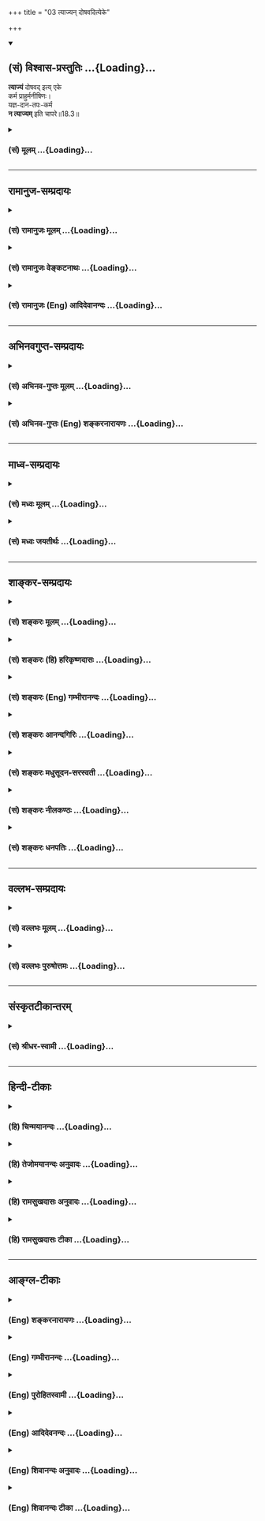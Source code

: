 +++
title = "03 त्याज्यन् दोषवदित्येके"

+++
<div class="js_include" newlevelforh1="2" title="(सं) विश्वास-प्रस्तुतिः" unfilled url="/mahAbhAratam/shlokashaH/06-bhIShma-parva/03-bhagavad-gItA-parva/saMskRtam/vishvAsa-prastutiH/18_moxa-saMnyAsa-yogaH/03_tyAjyan_doShavadi.md">
<details open><summary><h2>(सं) विश्वास-प्रस्तुतिः ...{Loading}...</h2></summary>

**त्याज्यं** दोषवद् इत्य् एके  
कर्म प्राहुर्मनीषिणः।  
यज्ञ-दान-तपः-कर्म  
**न त्याज्यम्** इति चापरे॥18.3॥
</details>
</div>
<div class="js_include collapsed" newlevelforh1="3" title="(सं) मूलम्" unfilled url="/mahAbhAratam/shlokashaH/06-bhIShma-parva/03-bhagavad-gItA-parva/saMskRtam/mUlam/18_moxa-saMnyAsa-yogaH/03_tyAjyan_doShavadi.md">
<details><summary><h3>(सं) मूलम् ...{Loading}...</h3></summary>

त्याज्यं दोषवदित्येके कर्म प्राहुर्मनीषिणः।  
यज्ञदानतपःकर्म न त्याज्यमिति चापरे।।18.3।।
</details>
</div>


_________________
## रामानुज-सम्प्रदायः
<div class="js_include collapsed" newlevelforh1="3" title="(सं) रामानुजः मूलम्" unfilled url="/mahAbhAratam/shlokashaH/06-bhIShma-parva/03-bhagavad-gItA-parva/saMskRtam/rAmAnujaH/mUlam/18_moxa-saMnyAsa-yogaH/03_tyAjyan_doShavadi.md">
<details><summary><h3>(सं) रामानुजः मूलम् ...{Loading}...</h3></summary>

।।18.3।। एके मनीषिणः कापिला वैदिकाः च तन्मतानुसारिणो रागादि**दोषवद्**
बन्धकत्वात् सर्वं यज्ञादिकं कर्म मुमुक्षुणा **त्याज्यम्** इति आहुः।
**अपरे** पण्डिता यज्ञादिकं **कर्म न त्याज्यम्** इति प्राहुः।

</details>
</div>
<div class="js_include collapsed" newlevelforh1="3" title="(सं) रामानुजः वेङ्कटनाथः" unfilled url="/mahAbhAratam/shlokashaH/06-bhIShma-parva/03-bhagavad-gItA-parva/saMskRtam/rAmAnujaH/venkaTanAthaH/18_moxa-saMnyAsa-yogaH/03_tyAjyan_doShavadi.md">
<details><summary><h3>(सं) रामानुजः वेङ्कटनाथः ...{Loading}...</h3></summary>

  
  
।।18.3।। एवंकाम्यानाम् \[18।2\] इति श्लोकेन फलविरोधतदभावद्वारा विरोधो
दर्शितः। अथत्याज्यं दोषवत् इति श्लोकेन स्वरूपतो दोषयोगतदभावाभ्यां
प्रत्यवायत्वादिमुखेन विवादः प्रदर्श्यते -- वैधहिंसाऽपि
कापिलैर्निषिद्धत्वेन दोषतयाऽङ्गीक्रियते।
यथोक्तमीश्वरकृष्णेनदृष्टवदानुश्रविकः स ह्यविशुद्धः क्षयातिशययुक्तः इति।
उक्तं च पञ्चशिखाचार्यैः -- स्वल्पः सङ्करः सुपरिहरः सप्रत्यवमर्शः इति।
अतो वैधहिंसा पुरुषस्य दोषमावक्ष्यति; कतोश्चोपकरिष्यतीति तन्मतम्। अतःएके
इति शब्देन सामान्यतो निर्दिष्टावादिनःदोषवत् इति
हेत्वन्वयादिसामर्थ्याद्दोषाख्यदृष्टान्तोक्तिबलाद्वा विशेषतो व्यज्यन्त
इत्याहकापिला वैदिकाश्च तन्मतानुसारिण इति। एतेन
सर्वकर्मस्वरूपसन्न्यासवादिनां मतमपि वेदबाह्यत्वेन
दर्शितम्। रागादिदोषवदिति -- रागादयो दोषा बन्धका इति
सर्वसैद्धान्तिकसम्मतत्वात्तदुदाहरणम् यद्वा कर्मैव रागादिदोषवत् अत एव
बन्धकमित्यभिप्रायः। अस्यां योजनायामादिशब्दो हिंसादिकमपि संगृह्णाति। सर्वं
यज्ञादिकं कर्मेति -- कर्मशब्दोऽत्र सामान्यविषयोऽपियज्ञदानतपःकर्म न
त्याज्यम् इति पक्षान्तरे विशेषणाच्छास्त्रचोदितविषयः तत्र च
विशेषकाभावात्काम्यविषयत्वे पौनरुक्त्याच्च सर्वविषय इति भावः।
सर्वैस्त्याज्यत्वे तद्विधायकस्य
शास्त्रस्याप्रामाण्यप्रसङ्गात्मुमुक्षुणेति विशेषितम्। अपरशब्दोऽत्र
स्वमतानुसारिविषयः। यज्ञदानतपःकर्म न त्याज्यं कार्यमेव तत् \[18।5\] इति हि
स्वमतं वक्ष्यत इत्यभिप्रायेणाऽऽहपण्डिता इति त्याज्योपादेयविभागतत्त्वविद
इत्यर्थः।  
  

</details>
</div>
<div class="js_include collapsed" newlevelforh1="3" title="(सं) रामानुजः (Eng) आदिदेवानन्दः" unfilled url="/mahAbhAratam/shlokashaH/06-bhIShma-parva/03-bhagavad-gItA-parva/saMskRtam/rAmAnujaH/english/AdidevAnandaH/18_moxa-saMnyAsa-yogaH/03_tyAjyan_doShavadi.md">
<details><summary><h3>(सं) रामानुजः (Eng) आदिदेवानन्दः ...{Loading}...</h3></summary>

18.3 Some sages, viz., the adherents of Kapila and those Vaidikas who
agree with his creed, contend that all acts such as sacrifices etc.,
should be renounced by aspirants for release, as they bind even as
desires and other similar defects tend to bind. Other learned men say
that acts like sacrifices etc., should not be renounced.

</details>
</div>


_________________
## अभिनवगुप्त-सम्प्रदायः
<div class="js_include collapsed" newlevelforh1="3" title="(सं) अभिनव-गुप्तः मूलम्" unfilled url="/mahAbhAratam/shlokashaH/06-bhIShma-parva/03-bhagavad-gItA-parva/saMskRtam/abhinava-guptaH/mUlam/18_moxa-saMnyAsa-yogaH/03_tyAjyan_doShavadi.md">
<details><summary><h3>(सं) अभिनव-गुप्तः मूलम् ...{Loading}...</h3></summary>

।।18.3।। No commentary.

</details>
</div>
<div class="js_include collapsed" newlevelforh1="3" title="(सं) अभिनव-गुप्तः (Eng) शङ्करनारायणः" unfilled url="/mahAbhAratam/shlokashaH/06-bhIShma-parva/03-bhagavad-gItA-parva/saMskRtam/abhinava-guptaH/english/shankaranArAyaNaH/18_moxa-saMnyAsa-yogaH/03_tyAjyan_doShavadi.md">
<details><summary><h3>(सं) अभिनव-गुप्तः (Eng) शङ्करनारायणः ...{Loading}...</h3></summary>

18.3 Tyajyam etc. The harmful : that which is connected with sin,
becuase it consists of act of injury etc. Such an action must be
relinished and not all aciton that has auspicious result. In this way
certain persons-as if they are attached (as domesticated animals do ) to
the house of the Sankhyas - think of a distinction is relinishing. But
there are other learned persons who put on the coat of the Mimamsakas
and who, basing exclusively the scriptures, classify what action to be
performed and what action not to be performed . They opine : The act of
killing that constitutes the technical aspect of execution of a
sacrifice is \[in fact\] not an act of injury at all in view of the
principles, like 'The action intended for sacrifice is indeed known from
the scripture only' - (SB, IV, i, 2) and 'Therefore the act of injury
known from the Vedas' etc. - (SV, I, i, 2.23) For, the general rule
'Don't injure' is annulled in this case. But, at the same time the
Syena-sacrifice etc., is an act of killing. Becuase, 'The injunctive
suffix does not prescribe what falls within the purveiw of fruit of an
action of the injunction.' \[SV, I, i, 2.222). Therefore other \[Vedic\]
sacrifices one should not relinish eventhough they are connected with an
act of injury.

</details>
</div>


_________________
## माध्व-सम्प्रदायः
<div class="js_include collapsed" newlevelforh1="3" title="(सं) मध्वः मूलम्" unfilled url="/mahAbhAratam/shlokashaH/06-bhIShma-parva/03-bhagavad-gItA-parva/saMskRtam/madhvaH/mUlam/18_moxa-saMnyAsa-yogaH/03_tyAjyan_doShavadi.md">
<details><summary><h3>(सं) मध्वः मूलम् ...{Loading}...</h3></summary>

।।18.3।। मनीषिण इत्युक्तत्वात्पूर्वपक्षोऽपि ग्राह्य एव। फलत्यागेन त्यागो
विवक्षितः। यज्ञादेस्तत्पक्षे। यस्तु कर्मफलत्यागी \[18।11\] इति च
वक्ष्यति। अत एक एवायं पक्षः।

</details>
</div>
<div class="js_include collapsed" newlevelforh1="3" title="(सं) मध्वः जयतीर्थः" unfilled url="/mahAbhAratam/shlokashaH/06-bhIShma-parva/03-bhagavad-gItA-parva/saMskRtam/madhvaH/jayatIrthaH/18_moxa-saMnyAsa-yogaH/03_tyAjyan_doShavadi.md">
<details><summary><h3>(सं) मध्वः जयतीर्थः ...{Loading}...</h3></summary>

।।18.3।। त्याज्यं दोषवत् इत्यनेन हेयः कापिलानां पक्ष उपन्यस्त इति केचित्;
तदसदिति भावेनाऽऽह -- **मनीषिण** इति। पूर्वपक्षः पूर्वोपन्यस्तः पक्षः।
ननुयज्ञदानतपःकर्म न त्याज्यं कार्यमेव तत् \[18।5\] इति
भगवन्मतविरुद्धोऽसौ कथं ग्राह्यः इत्यत आह -- **फलत्यागेने**ति।
फलत्यागाभिप्रायेण यज्ञादेस्त्यागो विवक्षितः; तत्पक्षे न स्वरूपतः।
कुतःमनीषिणः इति विशेषणादेव। अतो न भगवन्मतविरुद्धोऽसौ। कर्मत्यागशब्दः कथं
फलत्यागेनार्थेनार्थवानित्यत आह -- **यस्त्वि**ति। नन्वेवं सति
पूर्वोत्तरार्धोपन्यस्तयोः पक्षयोरविरोध आपद्यत इति चेत् सत्यं; इत्याह --
**अत** इति। अतो मनीषिपक्षत्वादेकोऽविरुद्धः। अयं पूर्वोत्तरार्धोपन्यस्तः
किन्त्वापापप्रतीतिमपेक्ष्य सन्देहबीजत्वेन विप्रतिपत्तिरियमुद्भावितेति
भावः।

</details>
</div>


_________________
## शाङ्कर-सम्प्रदायः
<div class="js_include collapsed" newlevelforh1="3" title="(सं) शङ्करः मूलम्" unfilled url="/mahAbhAratam/shlokashaH/06-bhIShma-parva/03-bhagavad-gItA-parva/saMskRtam/shankaraH/mUlam/18_moxa-saMnyAsa-yogaH/03_tyAjyan_doShavadi.md">
<details><summary><h3>(सं) शङ्करः मूलम् ...{Loading}...</h3></summary>

।।18.3।। --,**त्याज्यं** त्यक्तव्यं **दोषवत्** दोषः अस्य अस्तीति दोषवत्।
किं तत् **कर्म** बन्धहेतुत्वात् सर्वमेव। अथवा; दोषः यथा रागादिः
त्यज्यते; तथा त्याज्यम् **इति एके कर्म** प्राहुः **मनीषिणः** पण्डिताः
साङ्ख्यादिदृष्टिम् आश्रिताः; अधिकृतानां कर्मिणामपि इति। तत्रैव
**यज्ञदानतपःकर्म ऩ त्याज्यम् इति च अपरे**।। कर्मिणः एव अधिकृताः; तान्
अपेक्ष्य एते विकल्पाः; न तु ज्ञाननिष्ठान् व्युत्थायिनः संन्यासिनः
अपेक्ष्य। ज्ञानयोगेन साङ्ख्यानां निष्ठा मया पुरा प्रोक्ता इति
कर्माधिकारात् अपोद्धृताः ये; न तान् प्रति चिन्ता।।  
  
ननु कर्मयोगेन योगिनाम् (गीता 3।3) इति अधिकृताः पूर्वं विभक्तनिष्ठाः अपि
इह सर्वशास्त्रार्थोपसंहारप्रकरणे यथा विचार्यन्ते; तथा साङ्ख्या अपि
ज्ञाननिष्ठाः विचार्यन्ताम् इति। न; तेषां मोहदुःखनिमित्तत्यागानुपपत्तेः।
न कायक्लेशनिमित्तं दुःखं साङ्ख्याः आत्मनि पश्यन्ति; इच्छादीनां
क्षेत्रधर्मत्वेनैव दर्शितत्वात्। अतः ते न कायक्लेशदुःखभयात् कर्म
परित्यजन्ति। नापि ते कर्माणि आत्मनि पश्यन्ति; येन नियतं कर्म मोहात्
परित्यजेयुः। गुणानां कर्म नैव किञ्चित्करोमि इति हि ते संन्यस्यन्ति।
सर्वकर्माणि मनसा संन्यस्य (गीता 5।13) इत्यादिभिः तत्त्वविदः
संन्यासप्रकारः उक्तः। तस्मात् ये अन्ये अधिकृताः कर्मणि अनात्मविदः; येषां
च मोहनिमित्तः त्यागः संभवति कायक्लेशभयाच्च; ते एव तामसाः त्यागिनः
राजसाश्च इति निन्द्यन्ते कर्मिणाम् अनात्मज्ञानां कर्मफलत्यागस्तुत्यर्थम्
सर्वारम्भपरित्यागी (गीता 14।25) मौनी संतुष्टो येन केनचित् (गीता 12।19)।
अनिकेतः स्थिरमतिः (गीता 12।19) इति गुणातीतलक्षणे च परमार्थसंन्यासिनः
विशेषितत्वात्। वक्ष्यति च निष्ठा ज्ञानस्य या परा (गीता 18।50) इति।
तस्मात् ज्ञाननिष्ठाः संन्यासिनः न इह विवक्षिताः। कर्मफलत्यागः एव
सात्त्विकत्वेन गुणेन तामसत्वाद्यपेक्षया संन्यासः उच्यते; न मुख्यः
सर्वकर्मसंन्यासः।।  
  
सर्वकर्मसंन्यासासंभवे च न हि देहभृता इति हेतुवचनात् मुख्य एव इति चेत्; न
हेतुवचनस्य स्तुत्यर्थत्वात्। यथा त्यागाच्छान्तिरनन्तरम् (गीता 12।12) इति
कर्मफलत्यागस्तुतिरेव यथोक्तानेकपक्षानुष्ठानाशक्तिमन्तम् अर्जुनम् अज्ञं
प्रति विधानात् तथा इदमपि न हि देहभृता शक्यम् (गीता 18।11) इति
कर्मफलत्यागस्तुत्यर्थम् न सर्वकर्माणि मनसा संन्यस्य नैव कुर्वन्न
कारयन्नास्ते इत्यस्य पक्षस्य अपवादः केनचित् दर्शयितुं शक्यः। तस्मात्
कर्मणि अधिकृतान् प्रत्येव एषः संन्यासत्यागविकल्पः। ये तु परमार्थदर्शिनः
साङ्ख्याः; तेषां ज्ञाननिष्ठायामेव सर्वकर्मसंन्यासलक्षणायाम् अधिकारः; न
अन्यत्र; इति न ते विकल्पार्हाः। तच्च उपपादितम् अस्माभिः वेदाविनाशिनम्
(गीता 2।21) इत्यस्मिन्प्रदेशे; तृतीयादौ च।। तत्र एतेषु विकल्पभेदेषु --,

</details>
</div>
<div class="js_include collapsed" newlevelforh1="3" title="(सं) शङ्करः (हि) हरिकृष्णदासः" unfilled url="/mahAbhAratam/shlokashaH/06-bhIShma-parva/03-bhagavad-gItA-parva/saMskRtam/shankaraH/hindI/harikRShNadAsaH/18_moxa-saMnyAsa-yogaH/03_tyAjyan_doShavadi.md">
<details><summary><h3>(सं) शङ्करः (हि) हरिकृष्णदासः ...{Loading}...</h3></summary>

।।18.3।। कितने ही साङ्ख्यादि मतावलम्बी पण्डितजन कहते हैं कि जिसमें दोष हो
वह दोषवत् है। वह क्या है कि बन्धनके हेतु होनेके कारण सभी कर्म दोषयुक्त
हैं; इसलिये कर्म करनेवाले कर्माधिकारी मनुष्योंके लिये भी वे त्याज्य हैं;
अथवा जैसे रागद्वेष आदि दोष त्यागे जाते हैं; वैसे ही समस्त कर्म भी
त्याज्य हैं। इसी विषयमें दूसरे विद्वान कहते हैं कि यज्ञ; दान और तपरूप
कर्म त्याग करनेयोग्य नहीं हैं। ये सब विकल्प; कर्म करनेवाले
कर्माधिकारियोंको लक्ष्य करके ही किये गये हैं। समस्त भोगोंसे विरक्त
ज्ञाननिष्ट; संन्यासियोंको लक्ष्य करके नहीं। ( अभिप्राय यह कि )
साङ्ख्ययोगियोंकी निष्ठा ज्ञानयोगके द्वारा मैं पहले कह चुका हूँ इस प्रकार
जो,( संन्यासी ) कर्माधिकारसे अलग कर दिये गये हैं उनके विषयमें यहाँ कोई
विचार नहीं करना है। पू₀ -- कर्मयोगियोंकी निष्ठा कर्मयोगसे कही गयी है इस
कथनसे जिनकी निष्ठाका विभाग पहले किया जा चुका है; उन कर्माधिकारियोंके
सम्बन्धमें जिस प्रकार यहाँ गीताशास्त्रके उपसंहारप्रकरणमें फिर विचार किया
जाता है; वैसे ही; साङ्ख्यनिष्ठावाले संन्यासियोंके विषयमें भी तो किया जाना
उचित ही है। उ₀ -- नहीं; क्योंकि उनका त्याग मोह या दुःखके निमित्तसे
होनेवाला नहीं हो सकता। ( भगवान्ने क्षेत्राध्यायमें ) इच्छा और द्वेष
आदिको शरीरके ही धर्म बतलाया है इसलिये साङ्ख्यनिष्ठ संन्यासी शारीरिक
पीड़ाके निमित्तसे होनेवाले दुःखोंको आत्मामें नहीं देखते। अतः वे शारीरिक
क्लेशजन्य दुःखके भयसे कर्म नहीं छोड़ते। तथा वे आत्मामें कर्मोंका
अस्तित्त्व भी नहीं देखते; जिससे कि उनके द्वारा मोहसे नियत कर्मोंका
परित्याग किया जा सकता हो। सारे कर्म गुणोंके हैं; मैं कुछ भी नहीं करता
ऐसा समझकर ही वे कर्मसंन्यास करते हैं; क्योंकि सब कर्मोंको मनसे त्यागकर
इत्यादि वाक्योंद्वारा तत्त्वज्ञानियोंके संन्यासका प्रकार ( ऐसा ही )
बतलाया गया है। अतः जो अन्य आत्मज्ञानरहित कर्माधिकारी मनुष्य हैं जिनके
द्वारा मोहपूर्वक या शारीरिक क्लेशके भयसे कर्मोंका त्याग किया जाना सम्भव
है; वे ही तामस और राजस त्यागी हैं। ऐसा कहकर; आत्मज्ञानरहित
कर्माधिकारियोंके कर्मफलत्यागकी स्तुति करनेके लिये; उन राजसतामस
त्यागियोंकी निन्दा की जाती है। क्योंकि सर्वारम्भपरित्यागी मौनी संतुष्टो
येन केनचित् अनिकेतः स्थिरमतिः इत्यादि विशेषणोंसे ( बारहवें अध्यायमें )
और गुणातीतके लक्षणोंमें भी यथार्थ संन्यासीको पृथक् करके कहा गया है;
तथा,ज्ञानकी जो परानिष्ठा है इस प्रकरणमें भी यही बात कहेंगे; इसलिये यहाँ
यह विवेचन ज्ञाननिष्ठ संन्यासियोंके विषयमें नहीं है। कर्मफलत्याग (
रूपसंन्यास ) ही सात्त्विकतारूप गुणसे युक्त होनेके कारण यहाँ तामसराजस
त्यागकी अपेक्षा गौणरूपसे संन्यास कहा जाता है। यह ( सात्त्विक त्याग )
सर्वकर्मसंन्यासरूप मुख्य संन्यास नहीं,है। पू₀ -- न हि देहभृता इत्यादि
हेतुयुक्त कथनसे यह पाया जाता है कि स्वरूपसे सर्वकर्मोंका संन्यास असम्भव
है; अतः कर्मफलत्याग ही मुख्य संन्यास है। उ₀ -- यह कहना ठीक नहीं; क्योंकि
यह हेतुयुक्त कथन कर्मफलत्यागकी स्तुतिके लिये है। जिस प्रकार पूर्वोक्त
अनेक साधनोंका अनुष्ठान करनेमें असमर्थ और आत्मज्ञानरहित अर्जुनके लिये
विहित होनेके कारण,त्यागाच्छान्तिरनन्तरम् यह कहना कर्मफलत्यागकी
स्तुतिमात्र है। वैसे ही न हि देहभृता शक्यम् यह कहना भी कर्मफलत्यागकी
स्तुतिके लिये ही है। क्योंकि सब कर्मोंको मनसे छो़ड़कर न करता हुआ और न
कराता हुआ रहता है इस पक्षका अपवाद; किसीके द्वारा भी दिखलाया जाना सम्भव
नहीं है। सुतरां यह संन्यास और त्यागसम्बन्धी विकल्प; कर्माधिकारियोंके
विषयमें ही है। जो यथार्थ ज्ञानी साङ्ख्ययोगी हैं; उनका केवल
सर्वकर्मसंन्यासरूप ज्ञाननिष्ठामें ही अधिकार है; अन्यत्र नहीं; अतः वे
विकल्पके पात्र नहीं हैं। यही सिद्धान्त हमने वेदाविनाशिनम् इस श्लोककी
व्याख्यामें और तीसरे अध्यायके आरम्भमें सिद्ध किया है।

</details>
</div>
<div class="js_include collapsed" newlevelforh1="3" title="(सं) शङ्करः (Eng) गम्भीरानन्दः" unfilled url="/mahAbhAratam/shlokashaH/06-bhIShma-parva/03-bhagavad-gItA-parva/saMskRtam/shankaraH/english/gambhIrAnandaH/18_moxa-saMnyAsa-yogaH/03_tyAjyan_doShavadi.md">
<details><summary><h3>(सं) शङ्करः (Eng) गम्भीरानन्दः ...{Loading}...</h3></summary>

18.3 Eke, some; manisinah, learned ones, subscribing to the views of the
Sankhyas and others; prahuh, say; that dosavat, beset with evil (as it
is);-What is it;- karma, action, all actions, becuase they are the cause
of bondage; tyajyam, should be given up even by those who are eligible
for actions (rites and duties). Or, it (action) is to be given up
dosavat, just as defects such as attachment etc. are renounced. Ca and,
in that very context; apare, others; (say) that yajana-dana-tapah-karma,
the practice of sacrifice, charity and auterity; na tyajyam, should not
be given up. These alternatives are with regard to only those who are
alified for action, but not with regard to the monks who are steadfast
in Knowledge and have gone beyond the stages of life. This discussion is
not concerned with those who are held to be outside the scope of
eligibility for action in the assertion (by the Lord), 'The
steadfastness in the Yoga of Knowledge by men of realization was spoken
of by Me in the days of yore' (see 3.3). Objection: Well, just as those
who are alified for rites and duties and who have their distinct
steadfastness are being considered here in the chapter summarizing the
entire scripture, though they have been dealt with earlier in
'৷৷.through the Yoga of Action for the yogis' (3.3), similarly, let even
the men of realization who are steadfast in Knowledge be considered
here. Reply: No, because it is not logical that their renunciation
should result from delusion and sorrow (cf. 7 and 8). The men of
realization do not perceive in the Self the sorrows arising from
physical torment; for it has been shown that desire etc. are attributes
only of the field (body) (see 13.6). Therefore, they do not renounce
action but of fear for physical trouble and pain. Nor do they perceive
actions in the Self, on account of which they should give up obligatory
duties out of delusion. In fact, they renounce with the conviction that
'action belongs to the organs' (see 3.28); 'I certainly do not do
anything' (see 5.8); for, the mode of renunciation of an enlightened
person was shown in, '৷৷.having given up all actions mentally' (5.13).
Therefore, those others who are alified for rites and duties, who are
unelightened about the Self, and for whom renunciation is possible out
of delusion and from fear of physical trouble, are alone condemned as
persons who, being possessed of tamas and rajas, resort to renunciation.
And this is done with a veiw to eulogizing the renunciation of the
results of rites and duties by the unenlightened men of action. Besides,
the men of renunciation in the real sense have been particularly pointed
out in, 'who has renounced ever undertaking,' 'who is silent, content
with anything, homeless, steadyminded' (12.16, 19), and also (while
determining) the characteristics of one who has transcended the gunas
(Chapter 14). The Lord will further say, '৷৷.which is the supreme
consummation of Knowledge' (50). Therefore the monks steadfast in
Knowledge are not intended to be spoken of here. It is only the
abandoning of the results of action which, by virtue of its being imbued
with the ality of sattva, is spoken of as sannyasa in contrast to the
renunciation of actions which is possessed of tamas etc.; it is not
sannyasa in the primary-sense-the renunciation of all actions.
Objection: According to the reason shown in the text, 'Since it is not
possible for one who holds on to a body to give up actions entirely'
(11), may it not be argued that the actions entirely' (11), may it not
be argued that the word sannyasa is certainly used in the primary sense
because it is impossible to abandon all works; Reply: No, for the next
adducing the reason is meant for eulogy. Just as, 'From renunciation
immediately (follows) Peace' (12.12), is a mere eulogy of renunciation
of the fruits of action, it having been enjoined on Arjuna who was
unenlightened and incapable of undertaking the various alternatives
(paths) as stated earlier, so also is this sentence, 'Since it is not
possible for one who holds on to a body to give up actions entirely'
(11), meant for eulogizing the renunciation of the resorts of all
actions. No one can point an exception to the proposition that 'having
given up all actions mentally, (the embodied man of self-control)
continues happily৷৷.without doing or causing (others) to do anything at
all' (see 5.13). Therefore these alternative veiws regarding sannyasa
and tyaga are concerned only with those who are alified for rites and
duties. But the enlightened ones who have realized the supreme Truth are
competent only for steadfastness in Knowledge, which is characterized by
renunciation of all actions; not for anything else. Hence, they do not
come within the purview of the alternative veiws. Thus has this been
pointed out by us in connection with the text, '৷৷.he who knows this One
as indestructible৷৷.' (2.21) as also in the beginning of the third
chapter.

</details>
</div>
<div class="js_include collapsed" newlevelforh1="3" title="(सं) शङ्करः आनन्दगिरिः" unfilled url="/mahAbhAratam/shlokashaH/06-bhIShma-parva/03-bhagavad-gItA-parva/saMskRtam/shankaraH/AnandagiriH/18_moxa-saMnyAsa-yogaH/03_tyAjyan_doShavadi.md">
<details><summary><h3>(सं) शङ्करः आनन्दगिरिः ...{Loading}...</h3></summary>

।।18.3।। काम्यानि वर्जयित्वा नित्यनैमित्तिकानि फलाभिलाषादृते
कर्तव्यानीत्युक्तं पक्षं प्रतिपक्षनिराशेन द्रढयितुं विप्रतिपत्तिमाह --
**त्याज्यमिति।** कर्मणः सर्वस्य दोषवत्त्वे हेतुमाह -- **बन्धेति।**
दोषवदित्येतद्दृष्टान्तत्वेन व्याचष्टे -- **अथवेति।**
कर्मण्यनधिकृतानामकर्मिणामेव कर्म त्याज्यं कर्मिणां तत्त्यागे
प्रत्यवायादित्याशङ्क्याह -- **अधिकृतानामिति।** नहि तेषामपि कर्म त्यजतां
प्रत्यवायो हिंसादियुक्तस्य कर्मणोऽनुष्ठाने परं प्रत्यवायादिति भावः।
साङ्ख्यादिपक्षसमाप्तावितिशब्दः। मीमांसकपक्षमाह -- **तत्रैवेति।**
कर्माधिकृतेष्वेवेति यावत्। कर्म नित्यं नैमित्तिकं च। काम्यानां
कर्मणामित्यारभ्य श्लोकाभ्यां कर्मिणोऽकर्मिणोऽधिकृताननधिकृतांश्चापेक्ष्य
दर्शितविकल्पानां प्रवृत्तिरित्याशङ्क्याह -- **कर्मिण इति।**
एवकारव्यवच्छेद्यमाह -- **नत्विति।** तदेव स्फुटयति -- **ज्ञानेति।**
कर्माधिकृतानां ज्ञाननिष्ठातो विभक्तनिष्ठावत्त्वेन पूर्वोक्तानामपि
शास्त्रार्थोपसंहारे पुनर्विचार्यत्ववज्ज्ञाननिष्ठानामपि
विचार्यत्वमत्राविरुद्धमिति शङ्कते -- **नन्विति।** साङ्ख्यानां
परमार्थज्ञाननिष्ठानां नात्र विचार्यतेत्युत्तरमाह -- **न तेषामिति।** ननु
तेषामपि स्वात्मनि क्लेशदुःखादि पश्यतां तदनुरोधेन
राजसकर्मत्यागसिद्धेर्विचार्यत्वं नेत्याह -- **न कायेति।** तत्र
क्षेत्राध्यायोक्तं हेतूकरोति -- **इच्छादीनामिति।** स्वात्मनि
साङ्ख्यादीनां क्लेशाद्यप्रतीतौ फलितमाह -- **अत इति।** ननु तेषां
क्लेशाद्यदर्शनेऽपि स्वात्मनि कर्माणि पश्यतां तत्त्यागो युक्तस्तेषां
कायक्लेशादिकरत्वान्नेत्याह -- **नापीति।** अज्ञानां
मोहमाहात्म्यान्नियतमपि कर्म त्यक्तुं न तत्त्वविदां स्वात्मनि
कर्मादर्शनेन तत्त्यागे हेत्वभावादिति मत्वाह -- **मोहादिति।** कथं तर्हि
तेषामात्मनि कर्माण्यपश्यतां प्राप्त्यभावे तत्त्यागः संन्यासस्तत्राह --
**गुणानामिति।** अविवेकप्राप्तानां कर्मणां त्यागस्तत्त्वविदामित्युक्तं
स्मारयन्नप्राप्तप्रतिषेधं प्रत्यादिशति -- **सर्वेति।**
तत्त्वविदामत्राविचार्यत्वे फलितमाह -- **तस्मादिति।** येऽनात्मविदस्त
एवेत्युत्तरत्र संबन्धः। कर्मण्यधिकृतानामनात्मविदां कर्मत्यागसंभावनां
दर्शयति -- **येषां चेति।** तन्निन्दा कुत्रोपयुक्तेत्याशङ्क्याह --
**कर्मिणामिति।** किञ्च परमार्थसंन्यासिनां प्रशस्यत्वोपलम्भान्न
निन्दाविषयत्वमित्याह -- **सर्वेति।** किंचात्रापि सिद्धिं प्राप्तो
यथेत्यादिना ज्ञाननिष्ठाया वक्ष्यमाणत्वात्तद्वतां नेह,विचार्यतेत्याह --
**वक्ष्यतीति।** कर्माधिकृतानामेवात्र विवक्षितत्वं न
ज्ञाननिष्ठानामित्युपसंहरति -- **तस्मादिति।** ननु संन्यासशब्देन
सर्वकर्मसंन्यासस्य ग्राह्यत्वात्तथाविधसंन्यासिनामिह विवक्षितत्वं
प्रतिभाति तत्राह -- **कर्मेति।** संन्यासशब्देन मुख्यस्यैव संन्यासस्य
ग्रहणं गौणमुख्ययोर्मुख्ये कार्यसंप्रत्ययादन्यथा तदसंभवे
हेतूक्तिवैयर्थ्यादप्राप्तप्रतिषेधादिति शङ्कते -- **सर्वेति।** नेदं
हेतुवचनं सर्वकर्मसंन्याससंभवसाधकं कर्मफलत्यागस्तुतिपरत्वादिति परिहरति --
**नेत्यादिना।** एतदेव दृष्टान्तेन स्पष्टयति -- **यथेति।** दृष्टान्तेऽपि
यथाश्रुतार्थत्वं किं न स्यादित्याशङ्क्याह -- **यथोक्तेति।** नहि
फलत्यागादेव ज्ञानं विना मुक्तिर्युक्ता
मुक्तेर्ज्ञानैकाधीनत्वसाधकश्रुतिस्मृतिविरोधादद्वेष्टेत्यादिना चानन्तरमेव
ज्ञानसाधनविधानानर्थक्यादतस्त्यागस्तुतिरेवात्र ग्राह्येत्यर्थः।
दृष्टान्तगतमर्थं दार्ष्टान्तिके योजयति -- **तथेति।**
प्रागुक्तपक्षापवादविवक्षया हेतूक्तेर्मुख्यार्थत्वमेव किं न
स्यादित्याशङ्क्य तदपवादे हेत्वभावान्मैवमित्याह -- **न** **सर्वेति।** न
चेयमेव हेतूक्तिस्तदपवादिकान्यथासिद्धेरुक्तत्वादिति भावः।
मुख्यसंन्यासापवादासंभवे संन्यासत्यागविकल्पस्य कथं सावकाशतेत्याशङ्क्याह
-- **तस्मादिति।** ज्ञाननिष्ठान्प्रत्युक्तविकल्पानुपपत्तौ कुत्र
तेषामधिकारस्तत्राह -- **ये त्विति।** संन्यासिनां विकल्पानर्हत्वेन
ज्ञाननिष्ठायामेवाधिकारस्य भूयःसु प्रदेशेषु साधितत्वान्न
साधनीयत्वापेक्षेत्याह -- **तथेति।**

</details>
</div>
<div class="js_include collapsed" newlevelforh1="3" title="(सं) शङ्करः मधुसूदन-सरस्वती" unfilled url="/mahAbhAratam/shlokashaH/06-bhIShma-parva/03-bhagavad-gItA-parva/saMskRtam/shankaraH/madhusUdana-sarasvatI/18_moxa-saMnyAsa-yogaH/03_tyAjyan_doShavadi.md">
<details><summary><h3>(सं) शङ्करः मधुसूदन-सरस्वती ...{Loading}...</h3></summary>

।।18.3।। अधुना द्वितीयप्रश्नप्रतिवचनाय संन्यासत्यागशब्दार्थस्य त्रैविध्यं
निरूपयितुं तत्र विप्रतिपत्तिमाह -- त्याज्यमिति। सर्वं कर्म
बन्धहेतुत्वात् दोषवद्दुष्टमतः कर्माधिकृतैरपि कर्म त्याज्यमेवेत्येके
मनीषिणः प्राहुः। यद्वा दोषवद्दोष इव यथा दोषो रागादिस्त्यज्यते तद्वत्कर्म
त्याज्यमनुत्पन्नबोधैरनुत्पन्नविविदिषैः कर्माधिकारिभिरपीत्यकेः पक्षः।
अत्र द्वितीयः पक्षः कर्माधिकारिभिरन्तःकरणशुद्धिद्वारा
विविदिषोत्पत्त्यर्थं यज्ञदानतपःकर्म न त्याज्यमिति चापरे मनीषिणः प्राहुः।

</details>
</div>
<div class="js_include collapsed" newlevelforh1="3" title="(सं) शङ्करः नीलकण्ठः" unfilled url="/mahAbhAratam/shlokashaH/06-bhIShma-parva/03-bhagavad-gItA-parva/saMskRtam/shankaraH/nIlakaNThaH/18_moxa-saMnyAsa-yogaH/03_tyAjyan_doShavadi.md">
<details><summary><h3>(सं) शङ्करः नीलकण्ठः ...{Loading}...</h3></summary>

।।18.3।। इदमेव पक्षद्वयमाह -- **त्याज्यमिति।** एके मुख्याः मनीषिणो
मनोनिग्रहसमर्थाः परमात्मनि उत्पन्नविविदिषाणां पुरुषाणां दोषवत् रागादयो
यथा त्याज्यास्तद्वत् कर्म त्याज्यमिति प्राहुः। अपरे तु विविदिषार्थिना
यज्ञादिकं न त्याज्यमिति वा प्राहुरित्यनुवर्तते। तथा च द्विविधाः श्रुतय
उपलभ्यन्तेन कर्मणा न प्रजया धनेन त्यागेनैके अमृतत्वमानशुःकुर्वन्नेवेह
कर्माणि जिजीविषेच्छतं समाः इत्याद्याः। अविद्वद्विषयमेवैतत्पक्षद्वयम्।
विदुषां तु कर्मसु प्रवृत्तिकारणस्याज्ञानस्य नष्टत्वात्स्वतःसिद्ध एव
त्याग इति न तान्प्रति कर्मविधिर्वा तत्त्यागविधिर्वा प्रवर्तते। यथोक्तंन
कर्माणि त्यजेद्योगी कर्मभिस्त्यज्यते ह्यसौ इति।

</details>
</div>
<div class="js_include collapsed" newlevelforh1="3" title="(सं) शङ्करः धनपतिः" unfilled url="/mahAbhAratam/shlokashaH/06-bhIShma-parva/03-bhagavad-gItA-parva/saMskRtam/shankaraH/dhanapatiH/18_moxa-saMnyAsa-yogaH/03_tyAjyan_doShavadi.md">
<details><summary><h3>(सं) शङ्करः धनपतिः ...{Loading}...</h3></summary>

।।18.3।। काम्यानि वर्जयित्वा नित्यनैमित्तिकानि फलाभिसंधि विना
कर्तव्यानीत्युक्तं पक्षं प्रतिक्षनिरासेन द्रढयितुं विप्रतिपत्तिमाह --
स्याज्यमिति। दोषाऽस्यास्तीति दोषवत् बन्धहेतुतत्वात्। सर्वमेव कर्म
त्याज्यं त्यक्तव्यं दोषो रागादिर्यथा त्यज्यते तद्वत्त्याज्यमिति वा। एके
मनीषिणो बुद्धमन्तः पण्डिताः साङ्ख्यदृष्टिमाश्रिता अधिकृतैः कर्मिभिरपि
सर्वं कर्मं त्याज्यमिति प्राहुः कथयन्ति। ननु अधिकृतानां कर्मिणां
कर्मत्यागं प्रत्यवायजनकं कथं प्राहुरितिचेत् हिंसादियुक्तकर्मत्यागे
तेषामपि प्रत्यवायाभावं तदनुष्ठानं परं प्रत्यवायं चाभिप्रेत्येति गृहाण।
परे मीमांसकदृष्टिमाश्रिता यज्ञदानतपःकर्म न त्याज्यम्अग्नीषोमीयं
पशुमालमेत इत्यादिविधिबोधितहिंसातिरिक्तहिंसानिषेषेन हिंस्यात्सर्वाभूतानि
इति वाक्यस्य सार्थक्याद्विधिबोधितं कर्म न प्रत्यवायावहं प्रत्युत
विहितत्यागएव प्रत्यवायावह इत्यतः सर्वं कर्म न त्यक्तव्यमिति प्राहुः।
अधिकृतान्कर्मिण एवापेक्ष्यैते विकल्पाः नतु ज्ञाननिष्ठान्
त्यक्तसर्वपरिग्रहान्। ज्ञानयोगेन साङ्ख्यानां निष्ठा मया प्रोक्तेति
कर्मधिकारविनिर्मुक्तान् संन्याससिनोपेक्ष्य। ननु कर्मयोगेन
योगनामित्यधिकृताः कर्म कुर्वन्तः पूर्वं विभक्तनिष्ठा अपि इह
शास्त्रोसंहारप्रकरणं यथा विचार्यन्ते तथा साङ्ख्या अपि ज्ञाननिष्ठा
विचार्यन्ताम्। एवंच संन्यासिनोपेक्ष्य नत्वेते विकल्पा
इत्युक्तमनुपपन्नमितिचेन्न गुणानां कर्म। नैव
किंचित्करोमीतिकर्माण्यत्मन्यपश्यन्त इत्यादिनि च क्षेत्रधर्मत्वेनैव
पश्यन्तो नियतं कर्म मोहात्परित्यजन्ति कायक्लेशदुःखभयाद्वा कर्म
परित्यजन्तीति वक्तुमशक्यत्वेन तेषां
मोहदुःखनिमित्तत्यागानुपपत्तेः। सर्वकर्माणि मनसा सन्यस्यास्ते सुखं वशी।
नवद्वारे पुरे देही नैव कुर्वन्न कारयन् इत्यादिभिस्तत्त्विदां
संन्यासप्रकारस्योक्तत्वाच्च। ननूदाहृतवचने मनसेत्युक्तत्वात् न
कायिकादीनां संन्यासः; सर्वकर्माणीति विशेषितत्वात्सर्वेषामिति चेन्न।
मानसानामेव सर्वेषामिति तदर्थात्। कायादिव्यापाराणां कारणानि
वर्जयित्वाऽन्यानि सर्वाणि कर्माणि मनसा संन्यस्येति भगवतोक्तो न जीवत
इतिचेन्न। नवद्वारे पुरे देही आस्त इति
विशेषाणानुपपत्तेस्तस्मादुदाहृतवचनादिभिस्तत्त्वविदः
संन्यासप्रकारस्योक्तत्वात्। तेषां मोहादिनिमित्तित्यागानुपपत्तेश्च
कर्मिणामनात्मज्ञानां कर्मफलत्यागस्तुत्यर्थं ये कर्मण्यधिकृता,अनात्मविदो
येषां च मोहात्कायक्लेशभयाच्च त्यागः संभवति तमसास्त्यागिनो राजसाश्चेति
निन्द्यन्ते। मानापमानयोस्तुल्यस्तुल्यो मित्रारिपक्षयोः।
सर्वारम्भपरित्यागी गुणातीतः स उच्यते।। तुल्यनिन्दास्तुतिर्मौनी संतुष्टो
येनकेनचित्। अनिकेतः स्थिरमतिर्भक्तिमान्मे प्रियो नरः इत्यादिना
चतुर्दशद्वादशादौ परमार्तसंन्यासिनो विशेषित्वात्। ज्ञानस्य या परा
निष्ठेति वक्ष्यमाणत्वाच्च। ज्ञाननिष्ठाः संन्यासिनो नेह विवक्षिताः
किंत्वतत्त्वविदः संन्यासिनस्तामसत्वाद्यपेक्षया सात्त्विकत्वेन गुणेन
स्तूयन्ते। नचनहि देहभृता शक्यं त्यक्तुं कर्माण्यशेषतः िति हेतुवजनेन
मुख्या एवायं संन्यास इति भ्रमितव्यम्।
त्यागाच्छान्तिरनन्तरमितिवद्धेतुवजनस्तुत्यर्थत्वादिति संक्षेपः।

</details>
</div>


_________________
## वल्लभ-सम्प्रदायः
<div class="js_include collapsed" newlevelforh1="3" title="(सं) वल्लभः मूलम्" unfilled url="/mahAbhAratam/shlokashaH/06-bhIShma-parva/03-bhagavad-gItA-parva/saMskRtam/vallabhaH/mUlam/18_moxa-saMnyAsa-yogaH/03_tyAjyan_doShavadi.md">
<details><summary><h3>(सं) वल्लभः मूलम् ...{Loading}...</h3></summary>

।।18.3।। एके त्वाहुस्त्याज्यं दोषवदिति। कर्ममात्रं
हिंसादिदोषवत्त्वात्त्याज्यमित्येके साङ्ख्याः मनीषिण इति युक्तिदर्शनात्
स्तौति। अपरे मीमांसका यज्ञदानतपःकर्म सफलमपि श्रुतत्वान्न
त्याज्यमित्याहुः। भ्रान्ता अप्येते एकांशतः समीचीनाः; यतः
कस्मिंश्चिदप्यंशे वेदं न परित्यजन्ति। यद्यपि पूर्वेऽपि न परित्यजन्ति
तथापि आपाततः प्रतीतिमादैयवमुपन्यस्तम् वस्तुतस्तुकाम्यानां
इत्युक्तेऽकाम्यानां विधानमित्यर्थादुक्तं भवतीति भावेन कवित्वं तेषूक्तम्।
अग्रे चविचक्षणाः इतिदोषवत् इत्युक्तेऽदोषवत्कार्यमिति मनीषिता
तत्रोक्तेति।

</details>
</div>
<div class="js_include collapsed" newlevelforh1="3" title="(सं) वल्लभः पुरुषोत्तमः" unfilled url="/mahAbhAratam/shlokashaH/06-bhIShma-parva/03-bhagavad-gItA-parva/saMskRtam/vallabhaH/puruShottamaH/18_moxa-saMnyAsa-yogaH/03_tyAjyan_doShavadi.md">
<details><summary><h3>(सं) वल्लभः पुरुषोत्तमः ...{Loading}...</h3></summary>

  
  
।।18.3।। किञ्च -- त्याज्यमिति। एके मनस ईषिणो मनीषिणो विवेकिनः दोषवत् कर्म
ज्ञानादिसाधनरहितं त्याज्यमिति प्राहुः प्रकर्षेण प्रामाण्यादिना आहुः।
अपरे कर्मवादिनो मीमांसकाः यज्ञदानतपःकर्म न त्याज्यमित्याहुः;
विहितत्वात्। तस्माद्यज्ञं परमं वदन्ति \[महाना.17।10\] तस्माद्दानं परमं
वदन्ति \[महाना.17।5\] इति च तस्मात्तपः परमं वदन्ति \[महाना.17।5\] इति च।
एतेन ते कर्मण एव ईश्वरत्वं वदन्त्यतस्तेऽपि न जानन्ति।  
  

</details>
</div>


_________________
## संस्कृतटीकान्तरम्
<div class="js_include collapsed" newlevelforh1="3" title="(सं) श्रीधर-स्वामी" unfilled url="/mahAbhAratam/shlokashaH/06-bhIShma-parva/03-bhagavad-gItA-parva/saMskRtam/shrIdhara-svAmI/18_moxa-saMnyAsa-yogaH/03_tyAjyan_doShavadi.md">
<details><summary><h3>(सं) श्रीधर-स्वामी ...{Loading}...</h3></summary>

।।18.3।। अविदुषः फलत्यागमात्रमेव त्यागशब्दार्थो न कर्मत्याग इत्येतदेव
मतान्तरनिरासेन दृढीकर्तुं मतभेदं दर्शयति **--** **त्याज्यमिति।**
दोषवद्धिंसादिदोषवत्त्वेन बन्धकमिति हेतोः सर्वमपि कर्म त्याज्यमित्येके
साङ्ख्याः प्राहुर्मनीषिण इत्यस्यायं भावःन हिंस्यात्सर्वभूतानि इति निषेधः
पुरुषस्यानर्थहेतुर्हिंसेत्याह। अग्नीषोमीयं पशुमालभेत इत्यादिप्राकरणिको
विधिस्तु हिंसायाः क्रतूपकारकत्वमाह। अतो भिन्नविषयत्वेन
सामान्यविशेषन्यायागोचरत्वाद्बाध्यबाधकता नास्ति। द्द्रव्यसाध्येषु च
सर्वेष्वपि कर्मसु हिंसादेः संभवात्सर्वमपि कर्म त्याज्यमेवेति। तदुक्तम्
-- दृष्टवदानुश्रविकः स ह्यविशुद्धिक्षयातिशययुक्तः इति। अस्यार्थः --
उपायो ज्योतिष्टोमादिः सोऽपि दृष्टोपायवद्गुरुपाठादनुश्रूयत इत्यनुश्रवो
वेदस्तद्बोघितः। तत्राविशुद्धिर्हिंसा तया क्षयो विनाशः।
अग्निहोत्रज्योतिष्टोमादिजन्यस्वर्गेषु तारतम्यं च वर्तते। परोत्कर्षस्तु
सर्वान्दुःखीकरोति। अपरे तु मीमांसका यज्ञादिकं कर्म न त्याज्यमिति
प्राहुः। अयं भावःक्रत्वर्थापि सतीयं हिंसा पुरुषेणैव कर्तव्या सा
चान्योद्देशेनापि कृता पुरुषस्य प्रत्यवायहेतुरेव। तथाहि विधिर्विधेयस्य
तदुद्देशेनानुष्ठानं विधत्ते तादर्थ्यलक्षणत्वाच्छेषत्वस्य। नत्वेवं निषेधो
निषेधस्य तादर्थ्यमपेक्षते; प्राप्तिमात्रापेक्षितत्वात्।
अन्यथाज्ञानप्रमादादिकृते दोषाभावप्रसङ्गात्। तदेवं समानविषयत्वेन
सामान्यशास्त्रस्य विशेषेण बाधान्नास्ति दोषवत्त्वमतो नित्यं यज्ञादिकर्म न
त्याज्यमिति अनेन विधिनिषेधयोः समानबलता वार्यते सामान्यविशेषन्यायं
संप्रादयितुम्।

</details>
</div>


_________________
## हिन्दी-टीकाः
<div class="js_include collapsed" newlevelforh1="3" title="(हि) चिन्मयानन्दः" unfilled url="/mahAbhAratam/shlokashaH/06-bhIShma-parva/03-bhagavad-gItA-parva/hindI/chinmayAnandaH/18_moxa-saMnyAsa-yogaH/03_tyAjyan_doShavadi.md">
<details><summary><h3>(हि) चिन्मयानन्दः ...{Loading}...</h3></summary>

।।18.3।। पूर्व श्लोक में निश्चयात्मक रूप से कहा गया था कि त्याग साधन है
और संन्यास साध्य है। साङ्ख्य सिद्धांत के समर्थकों का इस त्याग के विषय में
यह मत है कि समस्त कर्म दोषयुक्त होने के कारण त्याज्य हैं। उनके मतानुसार;
सभी कर्म वासनाएं उत्पन्न करते हैं; जो आत्मा को आच्छादित कर देती है। अत
कर्मों का सर्वथा त्याग करना चाहिए। परन्तु साङ्ख्य दर्शन के कुछ
व्याख्याकार कहते हैं कि केवल उन कर्मों का ही त्याग करना चाहिए; जो कामना
और स्वार्थ से प्रेरित होते हैं न कि सभी कर्म त्याज्य हैं। तत्त्वचिन्तक
मनीषी जनों का यह उपदेश है कि साधकों को काम्य और निषिद्ध कर्मों का त्याग
और कर्तव्य कर्मों का पालन करना चाहिए। सत्कर्मों के आचरण से ही मनुष्य का
चरित्र निर्माण होता है। इन व्याख्याकारों के अनुसार यज्ञ; दान और तपरूप
कर्म त्याज्य नहीं हैं। गीता के अध्येताओं को यह ज्ञात होना चाहिए कि भगवान्
श्रीकृष्ण अर्जुन को केवल दोषयुक्त कर्मों को ही त्यागने का उपदेश देते
हैं। उनका मनुष्य को आह्वान है कि उसको कर्म के द्वारा ही ईश्वर की भक्ति
करनी चाहिए। यह आध्यात्मिक साधना है। भगवान का निर्णय है कि अज्ञानी जनो को
कर्म करने चाहिये। उपर्युक्त विकल्पों के विषय में वे कहते हैं

</details>
</div>
<div class="js_include collapsed" newlevelforh1="3" title="(हि) तेजोमयानन्दः अनुवादः" unfilled url="/mahAbhAratam/shlokashaH/06-bhIShma-parva/03-bhagavad-gItA-parva/hindI/tejomayAnandaH/anuvAdaH/18_moxa-saMnyAsa-yogaH/03_tyAjyan_doShavadi.md">
<details><summary><h3>(हि) तेजोमयानन्दः अनुवादः ...{Loading}...</h3></summary>

।।18.3।। कुछ मनीषी जन कहते हैं कि समस्त कर्म दोषयुक्त होने के कारण
त्याज्य हैं; और अन्य जन कहते हैं कि यज्ञ, दान और तपरूप कर्म त्याज्य नहीं
हैं।।

</details>
</div>
<div class="js_include collapsed" newlevelforh1="3" title="(हि) रामसुखदासः अनुवादः" unfilled url="/mahAbhAratam/shlokashaH/06-bhIShma-parva/03-bhagavad-gItA-parva/hindI/rAmasukhadAsaH/anuvAdaH/18_moxa-saMnyAsa-yogaH/03_tyAjyan_doShavadi.md">
<details><summary><h3>(हि) रामसुखदासः अनुवादः ...{Loading}...</h3></summary>

।।18.3।। श्रीभगवान् बोले -- कई विद्वान् काम्य-कर्मोंके त्यागको संन्यास
कहते हैं और कई विद्वान् सम्पूर्ण कर्मोंके फलके त्यागको त्याग कहते हैं।
कई विद्वान् कहते हैं कि कर्मोंको दोषकी तरह छोड़ देना चाहिये और कई
विद्वान् कहते हैं कि यज्ञ, दान और तप-रूप कर्मोंका त्याग नहीं करना
चाहिये।

</details>
</div>
<div class="js_include collapsed" newlevelforh1="3" title="(हि) रामसुखदासः टीका" unfilled url="/mahAbhAratam/shlokashaH/06-bhIShma-parva/03-bhagavad-gItA-parva/hindI/rAmasukhadAsaH/TIkA/18_moxa-saMnyAsa-yogaH/03_tyAjyan_doShavadi.md">
<details><summary><h3>(हि) रामसुखदासः टीका ...{Loading}...</h3></summary>

।।18.3।।***व्याख्या --***  दार्शनिक विद्वानोंके चार मत हैं --,**1 --
काम्यानां कर्मणां न्यासं संन्यासं कवयो विदुः --** कई विद्वान् कहते हैं
कि काम्यकर्मोंके त्यागका नाम **संन्यास** है अर्थात् इष्टकी प्राप्ति और
अनिष्टकी निवृत्तिके लिये जो कर्म किये जाते हैं; उनका त्याग करनेका नाम
**संन्यास** है।  
  
**2 -- सर्वकर्मफलत्यागं प्राहुस्त्यागं विचक्षणाः --** कई विद्वान्
कहते हैं कि सम्पूर्ण कर्मोंके फलकी इच्छाका त्याग करनेका नाम **त्याग** है
अर्थात् फल न चाहकर कर्तव्यकर्मोंको करते रहनेका नाम **त्याग** है।  
  
**3 -- त्याज्यं दोष (टिप्पणी प₀ 870.1) वदित्येके कर्म
प्राहुर्मनीषिणः --** कई विद्वान् कहते हैं कि सम्पूर्ण कर्मोंको दोषकी तरह
छोड़ देना चाहिये।  
  
** 4 -- यज्ञदानतपःकर्म न त्याज्यमिति चापरे --** अन्य विद्वान् कहते
हैं कि दूसरे सब कर्मोंका भले ही त्याग कर दें; पर यज्ञ; दान और तपरूप
कर्मोंका त्याग नहीं करना चाहिये। उपर्युक्त चारों मतोंमें दो विभाग दिखायी
देते हैं -- पहला और तीसरा मत **संन्यास**(साङ्ख्ययोग) का है तथा दूसरा और
चौथा मत **त्याग**(कर्मयोग) का है। इन दो विभागोंमें भी थोड़ाथोड़ा अन्तर
है। पहले मतमें केवल काम्यकर्मोंका त्याग है और तीसरे मतमें कर्ममात्रका
त्याग है। ऐसे ही दूसरे मतमें कर्मोंके फलका त्याग है और चौथे मतमें यज्ञ;
दान और तपरूप कर्मोंके त्यागका निषेध है। दार्शनिकोंके उपर्युक्त चार
मतोंमें क्याक्या कमियाँ हैं और उनकी अपेक्षा भगवान्के मतमें क्याक्या
विलक्षणताएँ हैं; इसका विवेचन इस प्रकार है --,**1 -- काम्यानां कर्मणां
न्यासं संन्यासम् --** संन्यासके इस पहले मतमें केवल काम्यकर्मोंका त्याग
बताया गया है परन्तु इसके अलावा भी नित्य; नैमित्तिक आदि आवश्यक
कर्तव्यकर्म बाकी रह जाते हैं **(टिप्पणी प₀ 870.2)**। अतः यह मत पूर्ण
नहीं है क्योंकि इसमें न तो कर्तृत्वका त्याग बताया है और न स्वरूपमें
स्थिति ही बतायी है। परन्तु भगवान्के मतमें कर्मोंमें कर्तृत्वाभिमान नहीं
रहता और स्वरूपमें स्थिति हो जाती है जैसे -- इसी अध्यायके सत्रहवें
श्लोकमें जिसमें अहंकृतभाव नहीं है और जिसकी बुद्धि कर्मफलमें लिप्त नहीं
होती -- ऐसा कहकर कर्तृत्वाभिमानका त्याग बताया है और अगर वह सम्पूर्ण
प्राणियोंको मार दे; तो भी न मारता है; न बँधता है -- ऐसा कहकर स्वरूपमें
स्थिति बतायी है।  
  
**2 -- त्याज्यं दोषवदित्येके --** संन्यासके इस दूसरे मतमें सब
कर्मोंको दोषकी तरह छोड़नेकी बात है। परन्तु सम्पूर्ण कर्मोंका त्याग कोई
कर ही नहीं सकता (गीता 3। 5) और कर्ममात्रका त्याग करनेसे जीवननिर्वाह भी
नहीं हो सकता (गीता 3। 8)। इसलिये भगवान्ने नित्य कर्मोंका स्वरूपसे त्याग
करनेको राजसतामस त्याग बताया है (18। 78)।  
  
**3 -- सर्वकर्मफलत्यागम् --** त्यागके इस पहले मतमें केवल फलका त्याग
बताया है। यहाँ फलत्यागके अन्तर्गत केवल कामनाके त्यागकी ही बात आयी है
**(टिप्पणी प₀ 871.1)**। ममताआसक्तिके त्यागकी बात इसके अन्तर्गत नहीं ले
सकते क्योंकि ऐसा लेनेपर दार्शनिकों और भगवान्के मतोंमें कोई अन्तर नहीं
रहेगा। भगवान्के मतमें कर्मकी आसक्ति और फलकी आसक्ति -- दोनोंके ही त्यागकी
बात आयी है -- **सङ्गं** त्यक्त्वा फलानि च **(गीता 18। 6)।**  
  
4 -- यज्ञदानतपःकर्म न त्याज्यम् -- **त्याग अर्थात् कर्मयोगके इस दूसरे
मतमें यज्ञ; दान और तपरूप कर्मोंका त्याग न करनेकी बात है। परन्तु इन
तीनोंके अलावा वर्ण; आश्रम; परिस्थिति आदिको लेकर जितने कर्म आते हैं; उनको
करने अथवा न करनेके विषयमें कुछ नहीं कहा गया है -- यह इसमें अधूरापन है।
भगवान्के मतमें इन कर्मोंका केवल त्याग ही नहीं करना चाहिये; प्रत्युत इनको
न करते हों; तो जरूर करना चाहिये और इनके अतिरिक्त तीर्थ; व्रत आदि
कर्मोंको भी फल एवं आसक्तिका त्याग करके करना चाहिये (18। 56)।  
  
***सम्बन्ध --***  पीछेके दो श्लोकोंमें दार्शनिक विद्वानोंके चार मत
बतानेके बाद अब भगवान् आगेके तीन श्लोकोंमें पहले त्यागके विषयमें अपना मत
बताते हैं।**

</details>
</div>


_________________
## आङ्ग्ल-टीकाः
<div class="js_include collapsed" newlevelforh1="3" title="(Eng) शङ्करनारायणः" unfilled url="/mahAbhAratam/shlokashaH/06-bhIShma-parva/03-bhagavad-gItA-parva/english/shankaranArAyaNaH/18_moxa-saMnyAsa-yogaH/03_tyAjyan_doShavadi.md">
<details><summary><h3>(Eng) शङ्करनारायणः ...{Loading}...</h3></summary>

18.3. Certain wise men delcare that the harmful action is to be relinished while others say that the actions of performing sacrifices,
giving gifts and observing austerities should not be relinished.

</details>
</div>
<div class="js_include collapsed" newlevelforh1="3" title="(Eng) गम्भीरानन्दः" unfilled url="/mahAbhAratam/shlokashaH/06-bhIShma-parva/03-bhagavad-gItA-parva/english/gambhIrAnandaH/18_moxa-saMnyAsa-yogaH/03_tyAjyan_doShavadi.md">
<details><summary><h3>(Eng) गम्भीरानन्दः ...{Loading}...</h3></summary>

18.3 Some learned persons say that action, beset with evil (as it is),
should be given up, and others (say) that the practice of sacrifice,
charity and austertiy should not be given up.

</details>
</div>
<div class="js_include collapsed" newlevelforh1="3" title="(Eng) पुरोहितस्वामी" unfilled url="/mahAbhAratam/shlokashaH/06-bhIShma-parva/03-bhagavad-gItA-parva/english/purohitasvAmI/18_moxa-saMnyAsa-yogaH/03_tyAjyan_doShavadi.md">
<details><summary><h3>(Eng) पुरोहितस्वामी ...{Loading}...</h3></summary>

18.3 Some philosophers say that all action is evil and should be abandoned. Others that acts of sacrifice, benevolence and austerity should not be given up.

</details>
</div>
<div class="js_include collapsed" newlevelforh1="3" title="(Eng) आदिदेवनन्दः" unfilled url="/mahAbhAratam/shlokashaH/06-bhIShma-parva/03-bhagavad-gItA-parva/english/AdidevanandaH/18_moxa-saMnyAsa-yogaH/03_tyAjyan_doShavadi.md">
<details><summary><h3>(Eng) आदिदेवनन्दः ...{Loading}...</h3></summary>

18.3 Some sages say that all actions should be given up as evil; others declare that works such as sacrifices, gifts and austerities should not be given up.

</details>
</div>
<div class="js_include collapsed" newlevelforh1="3" title="(Eng) शिवानन्दः अनुवादः" unfilled url="/mahAbhAratam/shlokashaH/06-bhIShma-parva/03-bhagavad-gItA-parva/english/shivAnandaH/anuvAdaH/18_moxa-saMnyAsa-yogaH/03_tyAjyan_doShavadi.md">
<details><summary><h3>(Eng) शिवानन्दः अनुवादः ...{Loading}...</h3></summary>

18.3 Some philosophers declare that actions should be abandoned as an evil; while others (declare) that acts of sacrifice, gift and austerity should not be relinished.

</details>
</div>
<div class="js_include collapsed" newlevelforh1="3" title="(Eng) शिवानन्दः टीका" unfilled url="/mahAbhAratam/shlokashaH/06-bhIShma-parva/03-bhagavad-gItA-parva/english/shivAnandaH/TIkA/18_moxa-saMnyAsa-yogaH/03_tyAjyan_doShavadi.md">
<details><summary><h3>(Eng) शिवानन्दः टीका ...{Loading}...</h3></summary>

18.3 त्याज्यम् should be abandoned; दोषवत् (full of) as an evil; इति
thus; एके some; कर्म action; प्राहुः declare; मनीषिणः philosophers;
यज्ञदानतपःकर्म acts of sacrifice; gift and austerity; न not; त्याज्यम्
should be relinished; इति thus; च and; अपरे others.Commentary Some philosophers who follow the doctrine of the Sankhyas declare that all actions,should be abandoned as evil; even by those who are fit for Karma Yoga.Doshavat As an evil All Karmas should be abandoned as involving evil because they cause bondage or that they should be relinished like passion and other such evil tendencies.Others declare that the acts of sacrifice; gifts and austerities should not be given up by those who are fit for Karma Yoga. These are the opinions of some; who are of great understanding.Now listen to Me. I will settle this matter and will tell thee how renunciation should be practised.The subject of the discourse here is about the Karma Yogins only and not about those persons who have gone beyond the path of Karma. It is with reference to the Karma Yogins that these conflicting opinions are held and not with reference to the Jnana Yogins or the Sannyasins who have risen above all worldly concerns.

</details>
</div>
